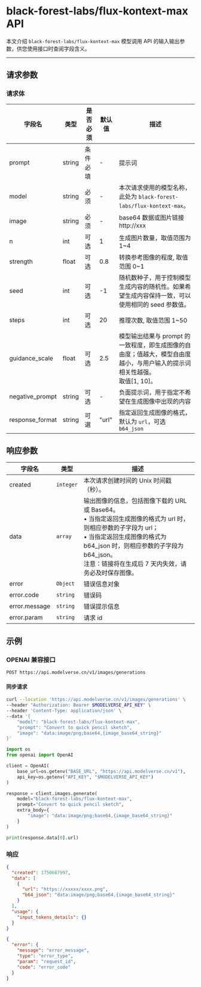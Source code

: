 # black-forest-labs/flux-kontext-max API

本文介绍 `black-forest-labs/flux-kontext-max` 模型调用 API 的输入输出参数，供您使用接口时查阅字段含义。

---

## 请求参数

### 请求体

| 字段名          | 类型   | 是否必须 | 默认值 | 描述                                                                                                                          |
| --------------- | ------ | -------- | ------ | ----------------------------------------------------------------------------------------------------------------------------- |
| prompt          | string | 条件必填 | -      | 提示词                                                                                                                        |
| model           | string | 必须     | -      | 本次请求使用的模型名称，此处为 `black-forest-labs/flux-kontext-max`。                                                         |
| image           | string | 必须     | -      | base64 数据或图片链接 http://xxx                                                                                              |
| n               | int    | 可选     | 1      | 生成图片数量，取值范围为 1~4                                                                                                  |
| strength        | float  | 可选     | 0.8    | 转换参考图像的程度, 取值范围 0~1                                                                                              |
| seed            | int    | 可选     | -1     | 随机数种子，用于控制模型生成内容的随机性。如果希望生成内容保持一致，可以使用相同的 seed 参数值。                              |
| steps           | int    | 可选     | 20     | 推理次数, 取值范围 1~50                                                                                                       |
| guidance_scale  | float  | 可选     | 2.5    | 模型输出结果与 prompt 的一致程度，即生成图像的自由度；值越大，模型自由度越小，与用户输入的提示词相关性越强。<br>取值[1, 10]。 |
| negative_prompt | string | 可选     | -      | 负面提示词，用于指定不希望在生成图像中出现的内容                                                                              |
| response_format | string | 可選     | "url"  | 指定返回生成图像的格式，默认为 `url`，可选 `b64_json`                                                                         |

## 响应参数

| 字段名        | 类型      | 描述                                                                                                                                                                                                                                                    |
| ------------- | --------- | ------------------------------------------------------------------------------------------------------------------------------------------------------------------------------------------------------------------------------------------------------- |
| created       | `integer` | 本次请求创建时间的 Unix 时间戳（秒）。                                                                                                                                                                                                                  |
| data          | `array`   | 输出图像的信息，包括图像下载的 URL 或 Base64。<br>• 当指定返回生成图像的格式为 url 时，则相应参数的子字段为 url；<br>• 当指定返回生成图像的格式为 b64_json 时，则相应参数的子字段为 b64_json。<br>注意：链接将在生成后 7 天内失效，请务必及时保存图像。 |
| error         | `Object`  | 错误信息对象                                                                                                                                                                                                                                            |
| error.code    | `string`  | 错误码                                                                                                                                                                                                                                                  |
| error.message | `string`  | 错误提示信息                                                                                                                                                                                                                                            |
| error.param   | `string`  | 请求 id                                                                                                                                                                                                                                                 |

## 示例

### OPENAI 兼容接口

`POST https://api.modelverse.cn/v1/images/generations`

#### 同步请求

```bash
curl --location 'https://api.modelverse.cn/v1/images/generations' \
--header "Authorization: Bearer $MODELVERSE_API_KEY" \
--header 'Content-Type: application/json' \
--data '{
    "model": "black-forest-labs/flux-kontext-max",
    "prompt": "Convert to quick pencil sketch",
    "image": "data:image/png;base64,{image_base64_string}"
}'
```

```python
import os
from openai import OpenAI

client = OpenAI(
    base_url=os.getenv("BASE_URL", "https://api.modelverse.cn/v1"),
    api_key=os.getenv("API_KEY", "$MODELVERSE_API_KEY")
)

response = client.images.generate(
    model="black-forest-labs/flux-kontext-max",
    prompt="Convert to quick pencil sketch",
    extra_body={
        "image": "data:image/png;base64,{image_base64_string}"
    }
)

print(response.data[0].url)
```

### 响应

```json
{
  "created": 1750667997,
  "data": [
    {
      "url": "https://xxxxx/xxxx.png",
      "b64_json": "data:image/png;base64,{image_base64_string}"
    }
  ],
  "usage": {
    "input_tokens_details": {}
  }
}
```

```json
{
  "error": {
    "message": "error_message",
    "type": "error_type",
    "param": "request_id",
    "code": "error_code"
  }
}
```

<!--
TODO:异步请求
### 异步请求

``` -->
